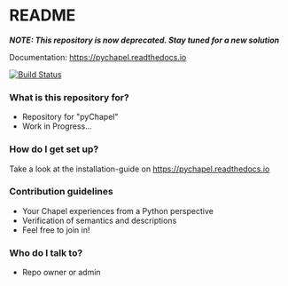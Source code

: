 # README #

***NOTE: This repository is now deprecated.  Stay tuned for a new solution***

Documentation: https://pychapel.readthedocs.io

[![Build Status](https://travis-ci.org/chapel-lang/pychapel.svg?branch=master)](https://travis-ci.org/chapel-lang/pychapel)

### What is this repository for? ###

* Repository for "pyChapel"
* Work in Progress...

### How do I get set up? ###

Take a look at the installation-guide on https://pychapel.readthedocs.io

### Contribution guidelines ###

* Your Chapel experiences from a Python perspective
* Verification of semantics and descriptions
* Feel free to join in!

### Who do I talk to? ###

* Repo owner or admin
